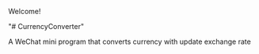 Welcome!

"# CurrencyConverter" 

A WeChat mini program that converts currency with update exchange rate
